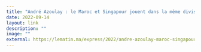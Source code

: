 ```yaml
---
title: "André Azoulay : le Maroc et Singapour jouent dans la même division"
date: 2022-09-14
layout: link
description: ""
image: ""
external: https://lematin.ma/express/2022/andre-azoulay-maroc-singapour-jouent-division/380863.html?time=1663176926
---
```

